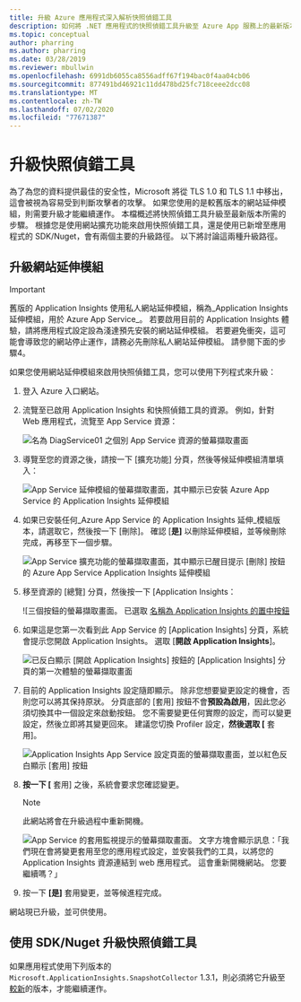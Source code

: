 ```yaml
---
title: 升級 Azure 應用程式深入解析快照偵錯工具
description: 如何將 .NET 應用程式的快照偵錯工具升級至 Azure App 服務上的最新版本，或透過 Nuget 套件
ms.topic: conceptual
author: pharring
ms.author: pharring
ms.date: 03/28/2019
ms.reviewer: mbullwin
ms.openlocfilehash: 6991db6055ca8556adff67f194bac0f4aa04cb06
ms.sourcegitcommit: 877491bd46921c11dd478bd25fc718ceee2dcc08
ms.translationtype: MT
ms.contentlocale: zh-TW
ms.lasthandoff: 07/02/2020
ms.locfileid: "77671387"
---
```

# <a name="upgrading-the-snapshot-debugger"></a>升級快照偵錯工具

為了為您的資料提供最佳的安全性，Microsoft 將從 TLS 1.0 和 TLS 1.1 中移出，這會被視為容易受到判斷攻擊者的攻擊。 如果您使用的是較舊版本的網站延伸模組，則需要升級才能繼續運作。 本檔概述將快照偵錯工具升級至最新版本所需的步驟。 根據您是使用網站擴充功能來啟用快照偵錯工具，還是使用已新增至應用程式的 SDK/Nuget，會有兩個主要的升級路徑。 以下將討論這兩種升級路徑。 

## <a name="upgrading-the-site-extension"></a>升級網站延伸模組

> [!IMPORTANT]
> 舊版的 Application Insights 使用私人網站延伸模組，稱為_Application Insights 延伸模組，用於 Azure App Service_。 若要啟用目前的 Application Insights 體驗，請將應用程式設定設為淺達預先安裝的網站延伸模組。
> 若要避免衝突，這可能會導致您的網站停止運作，請務必先刪除私人網站延伸模組。 請參閱下面的步驟4。

如果您使用網站延伸模組來啟用快照偵錯工具，您可以使用下列程式來升級：

1. 登入 Azure 入口網站。
2. 流覽至已啟用 Application Insights 和快照偵錯工具的資源。 例如，針對 Web 應用程式，流覽至 App Service 資源：

   ![名為 DiagService01 之個別 App Service 資源的螢幕擷取畫面](./media/snapshot-debugger-upgrade/app-service-resource.png)

3. 導覽至您的資源之後，請按一下 [擴充功能] 分頁，然後等候延伸模組清單填入：

   ![App Service 延伸模組的螢幕擷取畫面，其中顯示已安裝 Azure App Service 的 Application Insights 延伸模組](./media/snapshot-debugger-upgrade/application-insights-site-extension-to-be-deleted.png)

4. 如果已安裝任何_Azure App Service 的 Application Insights 延伸_模組版本，請選取它，然後按一下 [刪除]。 確認 [**是]** 以刪除延伸模組，並等候刪除完成，再移至下一個步驟。

   ![App Service 擴充功能的螢幕擷取畫面，其中顯示已醒目提示 [刪除] 按鈕的 Azure App Service Application Insights 延伸模組](./media/snapshot-debugger-upgrade/application-insights-site-extension-delete.png)

5. 移至資源的 [總覽] 分頁，然後按一下 [Application Insights：

   ![三個按鈕的螢幕擷取畫面。 已選取 [名稱為 Application Insights 的置中按鈕](./media/snapshot-debugger-upgrade/application-insights-button.png)

6. 如果這是您第一次看到此 App Service 的 [Application Insights] 分頁，系統會提示您開啟 Application Insights。 選取 [**開啟 Application Insights**]。
 
   ![已反白顯示 [開啟 Application Insights] 按鈕的 [Application Insights] 分頁的第一次體驗的螢幕擷取畫面](./media/snapshot-debugger-upgrade/turn-on-application-insights.png)

7. 目前的 Application Insights 設定隨即顯示。 除非您想要變更設定的機會，否則您可以將其保持原狀。 分頁底部的 [套用] 按鈕不會**預設為啟用**，因此您必須切換其中一個設定來啟動按鈕。 您不需要變更任何實際的設定，而可以變更設定，然後立即將其變更回來。 建議您切換 Profiler 設定，**然後選取 [** 套用]。

   ![Application Insights App Service 設定頁面的螢幕擷取畫面，並以紅色反白顯示 [套用] 按鈕](./media/snapshot-debugger-upgrade/view-application-insights-data.png)

8. **按一下 [** 套用] 之後，系統會要求您確認變更。

    > [!NOTE]
    > 此網站將會在升級過程中重新開機。

   ![App Service 的套用監視提示的螢幕擷取畫面。 文字方塊會顯示訊息：「我們現在會將變更套用至您的應用程式設定，並安裝我們的工具，以將您的 Application Insights 資源連結到 web 應用程式。 這會重新開機網站。 您要繼續嗎？」](./media/snapshot-debugger-upgrade/apply-monitoring-settings.png)

9. 按一下 **[是]** 套用變更，並等候進程完成。

網站現已升級，並可供使用。

## <a name="upgrading-snapshot-debugger-using-sdknuget"></a>使用 SDK/Nuget 升級快照偵錯工具

如果應用程式使用下列版本的 `Microsoft.ApplicationInsights.SnapshotCollector` 1.3.1，則必須將它升級至[較新](https://www.nuget.org/packages/Microsoft.ApplicationInsights.SnapshotCollector)的版本，才能繼續運作。
